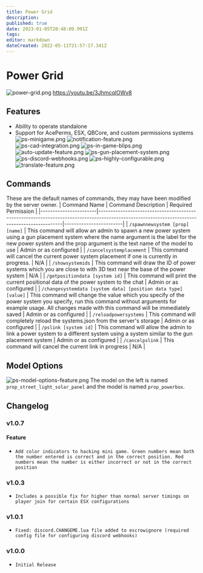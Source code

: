 ```yaml
---
title: Power Grid
description: 
published: true
date: 2023-01-05T20:48:09.991Z
tags: 
editor: markdown
dateCreated: 2022-05-11T21:57:17.341Z
---
```


# Power Grid
![power-grid.png](/power-system/power-grid.png)
https://youtu.be/3JhmcqlOWv8
## Features

-   Ability to operate standalone
-   Support for AcePerms, ESX, QBCore, and custom permissions systems
		![ps-minigame.png](/power-system/ps-minigame.png)
    ![notification-feature.png](/speed-camera/notification-feature.png)
		![ps-cad-integration.png](/power-system/ps-cad-integration.png)
    ![ps-in-game-blips.png](/power-system/ps-in-game-blips.png)
    ![auto-update-feature.png](/speed-camera/auto-update-feature.png)
    ![ps-gun-placement-system.png](/power-system/ps-gun-placement-system.png)
    ![ps-discord-webhooks.png](/power-system/ps-discord-webhooks.png)
    ![ps-highly-configurable.png](/power-system/ps-highly-configurable.png)
    ![translate-feature.png](/speed-camera/translate-feature.png)

## Commands

These are the default names of commands, they may have been modified by the server owner.
| Command Name | Command Description | Required Permission |
|-----------------------|---------------------------------------------------------------------------------------------------------------------------------------------|------------------------|
| `/spawnnewsystem [prop] [name]` | This command will allow an admin to spawn a new power system using a gun placement system where the name argument is the label for the new power system and the prop argument is the text name of the model to use | Admin or as configured |
| `/cancelsystemplacement` | This command will cancel the current power system placement if one is currently in progress. | N/A |
| `/showsystemids` | This command will draw the ID of power systems which you are close to with 3D text near the base of the power system | N/A |
| `/getpositiondata [system id]` | This command will print the current positional data of the power system to the chat | Admin or as configured |
| `/changesystemdata [system data] [position data type] [value]` | This command will change the value which you specify of the power system you specify, run this command without arguments for example usage. All changes made with this command will be immediately saved | Admin or as configured |
| `/reloadpowersystems` | This command will completely reload the systems.json from the server's storage | Admin or as configured |
| `/pslink [system id]` | This command will allow the admin to link a power system to a different system using a system similar to the gun placement system | Admin or as configured |
| `/cancelpslink` | This command will cancel the current link in progress | N/A |

## Model Options

![ps-model-options-feature.png](/power-system/ps-model-options-feature.png)
The model on the left is named `prop_street_light_solar_panel` and the model is named `prop_powerbox`.

## Changelog
### v1.0.7
#### Feature
- `Add color indicators to hacking mini game. Green numbers mean both the number entered is correct and in the correct position. Red numbers mean the number is either incorrect or not in the correct position`
### v1.0.3
- `Includes a possible fix for higher than normal server timings on player join for certain ESX configurations`
### v1.0.1
- `Fixed: discord.CHANGEME.lua file added to escrowignore (required config file for configuring discord webhooks)`
### v1.0.0
- `Initial Release`